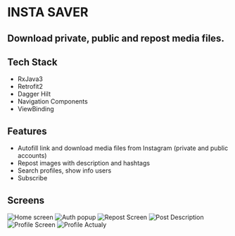 # INSTA SAVER
## Download private, public and repost media files.

## Tech Stack
- RxJava3
- Retrofit2
- Dagger Hilt
- Navigation Components
- ViewBinding

## Features

- Autofill link and download media files from Instagram (private and public accounts)
- Repost images with description and hashtags
- Search profiles, show info users
- Subscribe

## Screens
![Home screen](https://github.com/Shebovich/InstaSaver/blob/master/images/1_1_Home_First_Launch_Alt%402x.png)
![Auth popup](https://github.com/Shebovich/InstaSaver/blob/master/images/2_2_Popup_Authorization%402x.png)
![Repost Screen](https://github.com/Shebovich/InstaSaver/blob/master/images/5_1_Post_Open%402x.png)
![Post Description](https://github.com/Shebovich/InstaSaver/blob/master/images/5_3_Post_Description%402x.png)
![Profile Screen](https://github.com/Shebovich/InstaSaver/blob/master/images/7_1_Profile_Standart%402x.png)
![Profile Actualy](https://github.com/Shebovich/InstaSaver/blob/master/images/7_2_Profile_Actualy_Open%402x.png)
